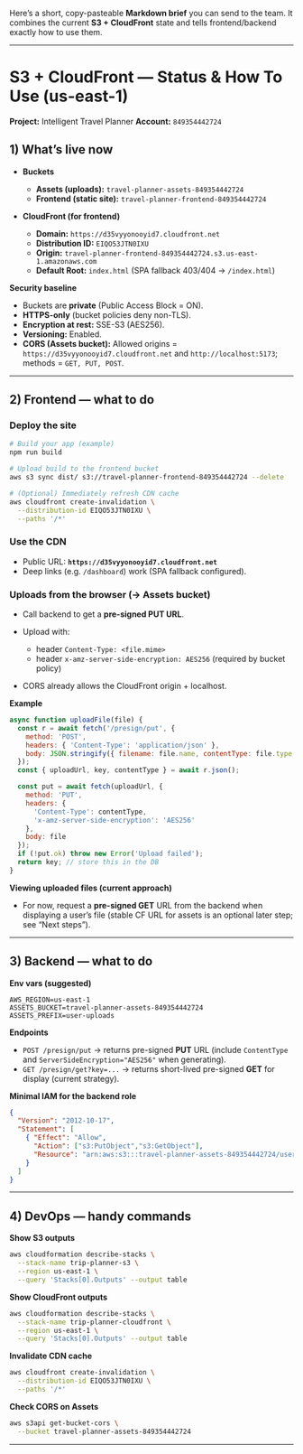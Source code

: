 Here’s a short, copy-pasteable **Markdown brief** you can send to the team. It combines the current **S3 + CloudFront** state and tells frontend/backend exactly how to use them.

---

# S3 + CloudFront — Status & How To Use (us-east-1)

**Project:** Intelligent Travel Planner
**Account:** `849354442724`

## 1) What’s live now

* **Buckets**

    * **Assets (uploads):** `travel-planner-assets-849354442724`
    * **Frontend (static site):** `travel-planner-frontend-849354442724`
* **CloudFront (for frontend)**

    * **Domain:** `https://d35vyyonooyid7.cloudfront.net`
    * **Distribution ID:** `EIQO53JTN0IXU`
    * **Origin:** `travel-planner-frontend-849354442724.s3.us-east-1.amazonaws.com`
    * **Default Root:** `index.html` (SPA fallback 403/404 → `/index.html`)

**Security baseline**

* Buckets are **private** (Public Access Block = ON).
* **HTTPS-only** (bucket policies deny non-TLS).
* **Encryption at rest:** SSE-S3 (AES256).
* **Versioning:** Enabled.
* **CORS (Assets bucket):** Allowed origins = `https://d35vyyonooyid7.cloudfront.net` and `http://localhost:5173`; methods = `GET, PUT, POST`.

---

## 2) Frontend — what to do

### Deploy the site

```bash
# Build your app (example)
npm run build

# Upload build to the frontend bucket
aws s3 sync dist/ s3://travel-planner-frontend-849354442724 --delete

# (Optional) Immediately refresh CDN cache
aws cloudfront create-invalidation \
  --distribution-id EIQO53JTN0IXU \
  --paths '/*'
```

### Use the CDN

* Public URL: **`https://d35vyyonooyid7.cloudfront.net`**
* Deep links (e.g. `/dashboard`) work (SPA fallback configured).

### Uploads from the browser (→ Assets bucket)

* Call backend to get a **pre-signed PUT URL**.
* Upload with:

    * header `Content-Type: <file.mime>`
    * header `x-amz-server-side-encryption: AES256` (required by bucket policy)
* CORS already allows the CloudFront origin + localhost.

**Example**

```js
async function uploadFile(file) {
  const r = await fetch('/presign/put', {
    method: 'POST',
    headers: { 'Content-Type': 'application/json' },
    body: JSON.stringify({ filename: file.name, contentType: file.type })
  });
  const { uploadUrl, key, contentType } = await r.json();

  const put = await fetch(uploadUrl, {
    method: 'PUT',
    headers: {
      'Content-Type': contentType,
      'x-amz-server-side-encryption': 'AES256'
    },
    body: file
  });
  if (!put.ok) throw new Error('Upload failed');
  return key; // store this in the DB
}
```

**Viewing uploaded files (current approach)**

* For now, request a **pre-signed GET** URL from the backend when displaying a user’s file (stable CF URL for assets is an optional later step; see “Next steps”).

---

## 3) Backend — what to do

**Env vars (suggested)**

```
AWS_REGION=us-east-1
ASSETS_BUCKET=travel-planner-assets-849354442724
ASSETS_PREFIX=user-uploads
```

**Endpoints**

* `POST /presign/put` → returns pre-signed **PUT** URL (include `ContentType` and `ServerSideEncryption="AES256"` when generating).
* `GET /presign/get?key=...` → returns short-lived pre-signed **GET** for display (current strategy).

**Minimal IAM for the backend role**

```json
{
  "Version": "2012-10-17",
  "Statement": [
    { "Effect": "Allow",
      "Action": ["s3:PutObject","s3:GetObject"],
      "Resource": "arn:aws:s3:::travel-planner-assets-849354442724/user-uploads/*"
    }
  ]
}
```

---

## 4) DevOps — handy commands

**Show S3 outputs**

```bash
aws cloudformation describe-stacks \
  --stack-name trip-planner-s3 \
  --region us-east-1 \
  --query 'Stacks[0].Outputs' --output table
```

**Show CloudFront outputs**

```bash
aws cloudformation describe-stacks \
  --stack-name trip-planner-cloudfront \
  --region us-east-1 \
  --query 'Stacks[0].Outputs' --output table
```

**Invalidate CDN cache**

```bash
aws cloudfront create-invalidation \
  --distribution-id EIQO53JTN0IXU \
  --paths '/*'
```

**Check CORS on Assets**

```bash
aws s3api get-bucket-cors \
  --bucket travel-planner-assets-849354442724
```

---
